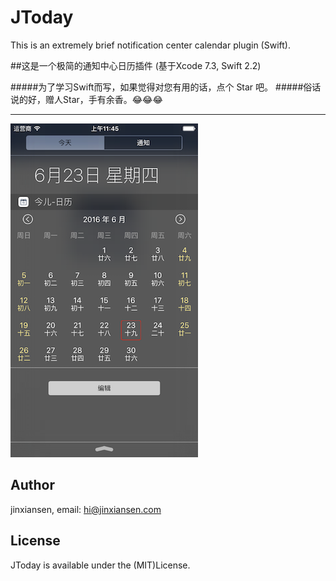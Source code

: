 # JToday
This is an extremely brief notification center calendar plugin (Swift).
 
##这是一个极简的通知中心日历插件
(基于Xcode 7.3, Swift 2.2)

#####为了学习Swift而写，如果觉得对您有用的话，点个 Star 吧。
#####俗话说的好，赠人Star，手有余香。😂😂😂

***
 
 ![](6s-3.png)

 

## Author

jinxiansen, email: hi@jinxiansen.com

## License

JToday is available under the (MIT)License.